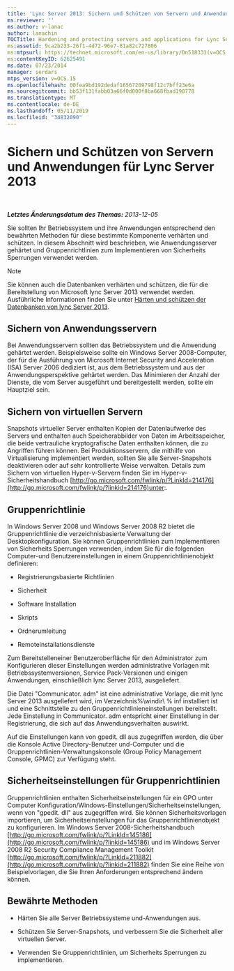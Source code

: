 ```yaml
---
title: 'Lync Server 2013: Sichern und Schützen von Servern und Anwendungen'
ms.reviewer: ''
ms.author: v-lanac
author: lanachin
TOCTitle: Hardening and protecting servers and applications for Lync Server 2013
ms:assetid: 9ca2b233-26f1-4d72-96e7-81a82c727806
ms:mtpsurl: https://technet.microsoft.com/en-us/library/Dn518331(v=OCS.15)
ms:contentKeyID: 62625491
ms.date: 07/23/2014
manager: serdars
mtps_version: v=OCS.15
ms.openlocfilehash: 00fea9bd192dedaf16567209798f12c7bff23e6a
ms.sourcegitcommit: bb53f131fabb03a66f0d000f8ba668fbad190778
ms.translationtype: MT
ms.contentlocale: de-DE
ms.lasthandoff: 05/11/2019
ms.locfileid: "34832090"
---
```

<div data-xmlns="http://www.w3.org/1999/xhtml">

<div class="topic" data-xmlns="http://www.w3.org/1999/xhtml" data-msxsl="urn:schemas-microsoft-com:xslt" data-cs="http://msdn.microsoft.com/en-us/">

<div data-asp="http://msdn2.microsoft.com/asp">

# <a name="hardening-and-protecting-servers-and-applications-for-lync-server-2013"></a>Sichern und Schützen von Servern und Anwendungen für Lync Server 2013

</div>

<div id="mainSection">

<div id="mainBody">

<span> </span>

_**Letztes Änderungsdatum des Themas:** 2013-12-05_

Sie sollten Ihr Betriebssystem und ihre Anwendungen entsprechend den bewährten Methoden für diese bestimmte Komponente verhärten und schützen. In diesem Abschnitt wird beschrieben, wie Anwendungsserver gehärtet und Gruppenrichtlinien zum Implementieren von Sicherheits Sperrungen verwendet werden.

<div>


> [!NOTE]  
> Sie können auch die Datenbanken verhärten und schützen, die für die Bereitstellung von Microsoft lync Server 2013 verwendet werden. Ausführliche Informationen finden Sie unter <A href="lync-server-2013-hardening-and-protecting-databases.md">Härten und schützen der Datenbanken von lync Server 2013</A>.



</div>

<div>

## <a name="securing-application-servers"></a>Sichern von Anwendungsservern

Bei Anwendungsservern sollten das Betriebssystem und die Anwendung gehärtet werden. Beispielsweise sollte ein Windows Server 2008-Computer, der für die Ausführung von Microsoft Internet Security and Acceleration (ISA) Server 2006 dediziert ist, aus dem Betriebssystem und aus der Anwendungsperspektive gehärtet werden. Das Minimieren der Anzahl der Dienste, die vom Server ausgeführt und bereitgestellt werden, sollte ein Hauptziel sein.

</div>

<div>

## <a name="securing-virtual-servers"></a>Sichern von virtuellen Servern

Snapshots virtueller Server enthalten Kopien der Datenlaufwerke des Servers und enthalten auch Speicherabbilder von Daten im Arbeitsspeicher, die beide vertrauliche kryptografische Daten enthalten können, die zu Angriffen führen können. Bei Produktionsservern, die mithilfe von Virtualisierung implementiert werden, sollten Sie alle Server-Snapshots deaktivieren oder auf sehr kontrollierte Weise verwalten. Details zum Sichern von virtuellen Hyper-v-Servern finden Sie im Hyper-v-Sicherheitshandbuch [http://go.microsoft.com/fwlink/p/?LinkId=214176](http://go.microsoft.com/fwlink/p/?linkid=214176)unter:.

</div>

<div>

## <a name="group-policy"></a>Gruppenrichtlinie

In Windows Server 2008 und Windows Server 2008 R2 bietet die Gruppenrichtlinie die verzeichnisbasierte Verwaltung der Desktopkonfiguration. Sie können Gruppenrichtlinien zum Implementieren von Sicherheits Sperrungen verwenden, indem Sie für die folgenden Computer-und Benutzereinstellungen in einem Gruppenrichtlinienobjekt definieren:

  - Registrierungsbasierte Richtlinien

  - Sicherheit

  - Software Installation

  - Skripts

  - Ordnerumleitung

  - Remoteinstallationsdienste

Zum Bereitstelleneiner Benutzeroberfläche für den Administrator zum Konfigurieren dieser Einstellungen werden administrative Vorlagen mit Betriebssystemversionen, Service Pack-Versionen und einigen Anwendungen, einschließlich lync Server 2013, ausgeliefert.

Die Datei "Communicator. adm" ist eine administrative Vorlage, die mit lync Server 2013 ausgeliefert wird, im Verzeichnis%\\windir\\ % inf installiert ist und eine Schnittstelle zu den Gruppenrichtlinieneinstellungen bereitstellt. Jede Einstellung in Communicator. adm entspricht einer Einstellung in der Registrierung, die sich auf das Anwendungsverhalten auswirkt.

Auf die Einstellungen kann von gpedit. dll aus zugegriffen werden, die über die Konsole Active Directory-Benutzer und-Computer und die Gruppenrichtlinien-Verwaltungskonsole (Group Policy Management Console, GPMC) zur Verfügung steht.

</div>

<div>

## <a name="group-policy-security-settings"></a>Sicherheitseinstellungen für Gruppenrichtlinien

Gruppenrichtlinien enthalten Sicherheitseinstellungen für ein GPO unter Computer Konfiguration/Windows-Einstellungen/Sicherheitseinstellungen, wenn von "gpedit. dll" aus zugegriffen wird. Sie können Sicherheitsvorlagen importieren, um Sicherheitseinstellungen für das Gruppenrichtlinienobjekt zu konfigurieren. Im Windows Server 2008-Sicherheitshandbuch [http://go.microsoft.com/fwlink/p/?LinkId=145186](http://go.microsoft.com/fwlink/p/?linkid=145186) und im Windows Server 2008 R2 Security Compliance Management Toolkit [http://go.microsoft.com/fwlink/p/?LinkId=211882](http://go.microsoft.com/fwlink/p/?linkid=211882) finden Sie eine Reihe von Beispielvorlagen, die Sie Ihren Anforderungen entsprechend ändern können.

</div>

<div>

## <a name="best-practices"></a>Bewährte Methoden

  - Härten Sie alle Server Betriebssysteme und-Anwendungen aus.

  - Schützen Sie Server-Snapshots, und verbessern Sie die Sicherheit aller virtuellen Server.

  - Verwenden Sie Gruppenrichtlinien, um Sicherheits Sperrungen zu implementieren.

</div>

</div>

<span> </span>

</div>

</div>

</div>

